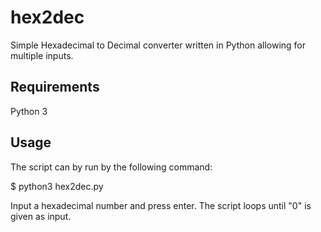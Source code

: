 # hex2dec
Simple Hexadecimal to Decimal converter written in Python allowing for multiple inputs.

## Requirements
Python 3

## Usage
The script can by run by the following command:

$ python3 hex2dec.py

Input a hexadecimal number and press enter.
The script loops until "0" is given as input.
